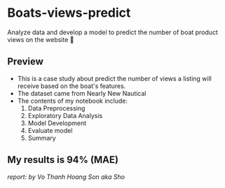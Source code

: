 # Boats-views-predict
Analyze data and develop a model to predict the number of boat product views on the website 🚢

## Preview
- This is a case study about predict the number of views a listing will receive based on the boat's features.
- The dataset came from Nearly New Nautical
- The contents of my notebook include:
  1. Data Preprocessing
  2. Exploratory Data Analysis
  3. Model Development
  4. Evaluate model
  5. Summary

## My results is 94% (MAE)

*report:* *by Vo Thanh Hoang Son aka Sho*
